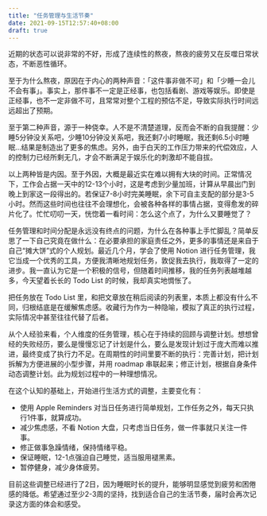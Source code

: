 ```yaml
---
title: "任务管理与生活节奏"
date: 2021-09-15T12:57:40+08:00
draft: true
---
```


近期的状态可以说非常的不好，形成了连续性的熬夜，熬夜的疲劳又在反噬日常状态，不断恶性循环。

至于为什么熬夜，原因在于内心的两种声音：「这件事非做不可」和「少睡一会儿不会有事」。事实上，那件事不一定是正经事，也包括看剧、游戏等娱乐。即使是正经事，也不一定非做不可，且常常对整个工程的预估不足，导致实际执行时间远远超出了预期。

至于第二种声音，源于一种侥幸。人不是不清楚道理，反而会不断的自我提醒：少睡5分钟没关系吧，少睡10分钟没关系吧，我还剩7小时睡眠，我还剩6.5小时睡眠...结果是制造出了更多的焦虑。另外，由于白天的工作压力带来的代偿效应，人的控制力已经所剩无几，才会不断满足于娱乐化的刺激却不能自拔。

以上两种皆是内因。至于外因，大概是最近实在难以拥有大块的时间。正常情况下，工作会占据一天中的12-13个小时，这是考虑到少量加班，计算从早晨出门到晚上到家这一段得出的。若保证7-8小时完美睡眠，余下可自主支配的部分是3-5小时。然而这些时间也往往不会理想化，会被各种各样的事情占据，变得愈发的碎片化了。忙忙叨叨一天，恍惚着一看时间：怎么这个点了，为什么又要睡觉了？

任务管理和时间分配是永远没有终点的问题，为什么在各种事上手忙脚乱？简单反思了一下自己究竟在做什么：在必要承担的家庭责任之外，更多的事情还是来自于自己“摊大饼”式的个人规划。最近几个月，学会了使用 Notion 进行任务管理，我它当成一个优秀的工具，方便我清晰地规划任务，敦促我去执行，我取得了一定的进步。我一直认为它是一个积极的信号，但随着时间推移，我的任务列表越堆越多，今天望着长长的 Todo List 的时候，我却真实地惆怅了。

把任务放在 Todo List 里，和把文章放在稍后阅读的列表里，本质上都没有什么不同，归根结底是在缓解焦虑感。收藏行为作为一种隐喻，模拟了真正的执行过程，实际情况中甚至往往代替了后者。

从个人经验来看，个人维度的任务管理，核心在于持续的回顾与调整计划。想想曾经的失败经历，要么是慢慢忘记了计划是什么，要么是发现计划过于庞大而难以推进，最终变成了执行力不足。在周期性的时间里要不断的执行：完善计划，把计划拆解为方便进展的小型步骤，并用 roadmap 串联起来；修正计划，根据自身条件动态调整计划。此为规划过程中的一种理想情况。

在这个认知的基础上，开始进行生活方式的调整，主要变化有：

- 使用 Apple Reminders 对当日任务进行简单规划，工作任务之外，每天只执行1件事，就算成功。
- 减少焦虑感，不看 Notion 大盘，只考虑当日任务，做一件事就只关注一件事。
- 修正做事急躁情绪，保持情绪平稳。
- 保证睡眠，12-1点强迫自己睡觉，适当服用褪黑素。
- 暂停健身，减少身体疲劳。

目前这些调整已经进行了2日，因为睡眠时长的提升，能够明显感觉到疲劳和困倦感的降低。希望通过至少2-3周的坚持，找到适合自己的生活节奏，届时会再次记录这方面的体会和感受。
